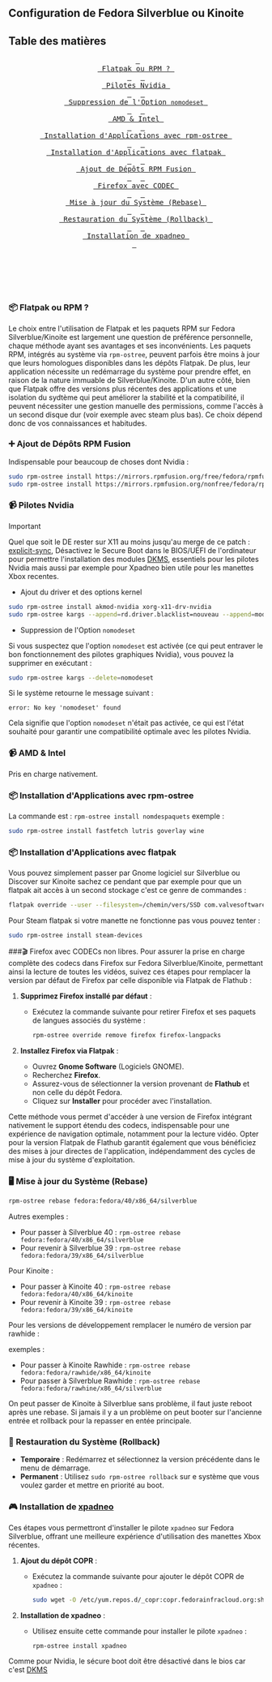 ## Configuration de Fedora Silverblue ou Kinoite

## Table des matières

<div align="center">

&ensp;[<kbd> <br> Flatpak ou RPM ? <br> </kbd>](#flatpak-ou-rpm-)&ensp;
&ensp;[<kbd> <br> Pilotes Nvidia <br> </kbd>](#pilotes-nvidia)&ensp;
&ensp;[<kbd> <br> Suppression de l'Option `nomodeset` <br> </kbd>](#suppression-de-loption-nomodeset)&ensp;
&ensp;[<kbd> <br> AMD & Intel <br> </kbd>](#amd--intel)&ensp;
&ensp;[<kbd> <br> Installation d'Applications avec rpm-ostree <br> </kbd>](#installation-dapplications-avec-rpm-ostree)&ensp;
&ensp;[<kbd> <br> Installation d'Applications avec flatpak <br> </kbd>](#installation-dapplications-avec-flatpak)&ensp;
&ensp;[<kbd> <br> Ajout de Dépôts RPM Fusion <br> </kbd>](#ajout-de-dépôts-rpm-fusion)&ensp;
&ensp;[<kbd> <br> Firefox avec CODEC <br> </kbd>](#firefox-avec-codec)&ensp;
&ensp;[<kbd> <br> Mise à jour du Système (Rebase) <br> </kbd>](#mise-à-jour-du-système-rebase)&ensp;
&ensp;[<kbd> <br> Restauration du Système (Rollback) <br> </kbd>](#restauration-du-système-rollback)&ensp;
&ensp;[<kbd> <br> Installation de xpadneo <br> </kbd>](#installation-de-xpadneo)&ensp;

<br><br><br><br></div>

### 📦 Flatpak ou RPM ? 

Le choix entre l'utilisation de Flatpak et les paquets RPM sur Fedora Silverblue/Kinoite est largement une question de préférence personnelle, chaque méthode ayant ses avantages et ses inconvénients. Les paquets RPM, intégrés au système via `rpm-ostree`, peuvent parfois être moins à jour que leurs homologues disponibles dans les dépôts Flatpak. De plus, leur application nécessite un redémarrage du système pour prendre effet, en raison de la nature immuable de Silverblue/Kinoite. D'un autre côté, bien que Flatpak offre des versions plus récentes des applications et une isolation du sydtème qui peut améliorer la stabilité et la compatibilité, il peuvent nécessiter une gestion manuelle des permissions, comme l'accès à un second disque dur (voir exemple avec steam plus bas). Ce choix dépend donc de vos connaissances et habitudes.

### ➕ Ajout de Dépôts RPM Fusion
Indispensable pour beaucoup de choses dont Nvidia :
```bash
sudo rpm-ostree install https://mirrors.rpmfusion.org/free/fedora/rpmfusion-free-release-$(rpm -E %fedora).noarch.rpm
sudo rpm-ostree install https://mirrors.rpmfusion.org/nonfree/fedora/rpmfusion-nonfree-release-$(rpm -E %fedora).noarch.rpm
```

### 📹 Pilotes Nvidia
> [!IMPORTANT]
>  Quel que soit le DE rester sur X11 au moins jusqu'au merge de ce patch : [explicit-sync](https://gitlab.freedesktop.org/xorg/xserver/-/merge_requests/967),
>  Désactivez le Secure Boot dans le BIOS/UEFI de l'ordinateur pour permettre l'installation des modules [DKMS](https://wiki.archlinux.org/title/Dynamic_Kernel_Module_Support_(Fran%C3%A7ais)), essentiels pour les pilotes Nvidia mais aussi par exemple pour Xpadneo bien utile pour les manettes Xbox recentes.

- Ajout du driver et des options kernel
```bash
sudo rpm-ostree install akmod-nvidia xorg-x11-drv-nvidia
sudo rpm-ostree kargs --append=rd.driver.blacklist=nouveau --append=modprobe.blacklist=nouveau --append=nvidia-drm.modeset=1
```

- Suppression de l'Option `nomodeset`

Si vous suspectez que l'option `nomodeset` est activée (ce qui peut entraver le bon fonctionnement des pilotes graphiques Nvidia), vous pouvez la supprimer en exécutant :

```bash
sudo rpm-ostree kargs --delete=nomodeset
```

Si le système retourne le message suivant :

```
error: No key 'nomodeset' found
```

Cela signifie que l'option `nomodeset` n'était pas activée, ce qui est l'état souhaité pour garantir une compatibilité optimale avec les pilotes Nvidia.

### 📹 AMD & Intel
Pris en charge nativement.

### 📦 Installation d'Applications avec rpm-ostree
La commande est : ``rpm-ostree install nomdespaquets`` exemple :

```bash
sudo rpm-ostree install fastfetch lutris goverlay wine
```

### 📦 Installation d'Applications avec flatpak

Vous pouvez simplement passer par Gnome logiciel sur Silverblue ou Discover sur Kinoite sachez ce pendant que par exemple pour que un flatpak ait accès à un second stockage c'est ce genre de commandes :

```bash
flatpak override --user --filesystem=/chemin/vers/SSD com.valvesoftware.Steam
```

Pour Steam flatpak si votre manette ne fonctionne pas vous pouvez tenter : 

```bash
sudo rpm-ostree install steam-devices
```

###🎬 Firefox avec CODECs non libres.
Pour assurer la prise en charge complète des codecs dans Firefox sur Fedora Silverblue/Kinoite, permettant ainsi la lecture de toutes les vidéos, suivez ces étapes pour remplacer la version par défaut de Firefox par celle disponible via Flatpak de Flathub :

1. **Supprimez Firefox installé par défaut** :
    - Exécutez la commande suivante pour retirer Firefox et ses paquets de langues associés du système :
        ```bash
        rpm-ostree override remove firefox firefox-langpacks
        ```

2. **Installez Firefox via Flatpak** :
    - Ouvrez **Gnome Software** (Logiciels GNOME).
    - Recherchez **Firefox**.
    - Assurez-vous de sélectionner la version provenant de **Flathub** et non celle du dépôt Fedora.
    - Cliquez sur **Installer** pour procéder avec l'installation.

Cette méthode vous permet d'accéder à une version de Firefox intégrant nativement le support étendu des codecs, indispensable pour une expérience de navigation optimale, notamment pour la lecture vidéo. Opter pour la version Flatpak de Flathub garantit également que vous bénéficiez des mises à jour directes de l'application, indépendamment des cycles de mise à jour du système d'exploitation.

### 🖥️ Mise à jour du Système (Rebase)
```bash
rpm-ostree rebase fedora:fedora/40/x86_64/silverblue
```
Autres exemples :
- Pour passer à Silverblue 40 : `rpm-ostree rebase fedora:fedora/40/x86_64/silverblue`
- Pour revenir à Silverblue 39 : `rpm-ostree rebase fedora:fedora/39/x86_64/silverblue`

Pour Kinoite : 

- Pour passer à Kinoite 40 : `rpm-ostree rebase fedora:fedora/40/x86_64/kinoite`
- Pour revenir à Kinoite 39 : `rpm-ostree rebase fedora:fedora/39/x86_64/kinoite`

Pour les versions de développement remplacer le numéro de version par rawhide :

exemples :

- Pour passer à Kinoite Rawhide    : `rpm-ostree rebase fedora:fedora/rawhide/x86_64/kinoite`
- Pour passer à Silverblue Rawhide : `rpm-ostree rebase fedora:fedora/rawhine/x86_64/silverblue`

On peut passer de Kinoite à Silverblue sans problème, il faut juste reboot après une rebase. Si jamais il y a un problème on peut booter sur l'ancienne entrée et rollback pour la repasser en entée principale.

### 🔄 Restauration du Système (Rollback)
- **Temporaire** : Redémarrez et sélectionnez la version précédente dans le menu de démarrage.
- **Permanent** : Utilisez `sudo rpm-ostree rollback` sur e système que vous voulez garder et mettre en priorité au boot.

### 🎮 Installation de [xpadneo](https://github.com/atar-axis/xpadneo)

Ces étapes vous permettront d'installer le pilote `xpadneo` sur Fedora Silverblue, offrant une meilleure expérience d'utilisation des manettes Xbox récentes.

1. **Ajout du dépôt COPR** :
    - Exécutez la commande suivante pour ajouter le dépôt COPR de `xpadneo` :
        ```bash
        sudo wget -O /etc/yum.repos.d/_copr:copr.fedorainfracloud.org:shdwchn10:xpadneo.repo https://copr.fedorainfracloud.org/coprs/shdwchn10/xpadneo/repo/fedora-$(rpm -E %fedora)/shdwchn10-xpadneo-fedora-$(rpm -E %fedora).repo
        ```

2. **Installation de xpadneo** :
    - Utilisez ensuite cette commande pour installer le pilote `xpadneo` :
        ```bash
        rpm-ostree install xpadneo
        ```
Comme pour Nvidia, le sécure boot doit être désactivé dans le bios car c'est [DKMS](https://wiki.archlinux.org/title/Dynamic_Kernel_Module_Support_(Fran%C3%A7ais))
